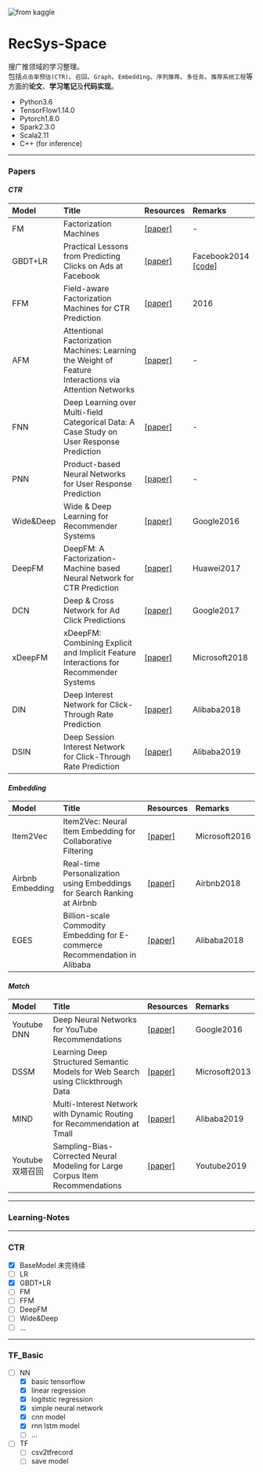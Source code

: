 ![from kaggle](halite-banner.gif)  

# **RecSys-Space**

搜广推领域的学习整理。  
包括`点击率预估(CTR)`、`召回`、`Graph`、`Embedding`、`序列推荐`、`多任务`、`推荐系统工程`等方面的**论文**、**学习笔记**及**代码实现**。
* Python3.6
* TensorFlow1.14.0
* Pytorch1.8.0
* Spark2.3.0
* Scala2.11
* C++ (for inference)

---
### Papers
#### *CTR*
| Model | Title | Resources | Remarks |
|:-------|:----------|:------------|:------|
|FM|Factorization Machines|[[paper]](https://cseweb.ucsd.edu/classes/fa17/cse291-b/reading/Rendle2010FM.pdf)|-|
|GBDT+LR |Practical Lessons from Predicting Clicks on Ads at Facebook|[[paper]](https://research.fb.com/publications/practical-lessons-from-predicting-clicks-on-ads-at-facebook/)|Facebook2014 [[code]](https://github.com/zspo/gbdt-xgboost-lr)|
|FFM|Field-aware Factorization Machines for CTR Prediction|[[paper]](https://dl.acm.org/doi/abs/10.1145/2959100.2959134)|2016|
|AFM|Attentional Factorization Machines: Learning the Weight of Feature Interactions via Attention Networks|[[paper]](https://arxiv.org/abs/1708.04617)|-|
|FNN|Deep Learning over Multi-field Categorical Data: A Case Study on User Response Prediction|[[paper]](https://arxiv.org/abs/1601.02376)|-|
|PNN|Product-based Neural Networks for User Response Prediction|[[paper]](https://arxiv.org/abs/1611.00144)|-|
|Wide&Deep|Wide & Deep Learning for Recommender Systems|[[paper]](https://arxiv.org/pdf/1606.07792.pdf)|Google2016|
|DeepFM|DeepFM: A Factorization-Machine based Neural Network for CTR Prediction|[[paper]](https://arxiv.org/abs/1703.04247)|Huawei2017|
|DCN|Deep & Cross Network for Ad Click Predictions|[[paper]](https://arxiv.org/abs/1708.05123)|Google2017|
|xDeepFM|xDeepFM: Combining Explicit and Implicit Feature Interactions for Recommender Systems|[[paper]](https://arxiv.org/abs/1803.05170)|Microsoft2018|
|DIN|Deep Interest Network for Click-Through Rate Prediction|[[paper]](https://arxiv.org/abs/1706.06978)|Alibaba2018|
|DSIN|Deep Session Interest Network for Click-Through Rate Prediction|[[paper]](https://arxiv.org/abs/1905.06482)|Alibaba2019|

#### *Embedding*
| Model | Title | Resources | Remarks |
|:-------|:----------|:------------|:------|
|Item2Vec|Item2Vec: Neural Item Embedding for Collaborative Filtering|[[paper]](https://arxiv.org/abs/1603.04259)|Microsoft2016|
|Airbnb Embedding|Real-time Personalization using Embeddings for Search Ranking at Airbnb|[[paper]](https://dl.acm.org/doi/abs/10.1145/3219819.3219885)|Airbnb2018|
|EGES|Billion-scale Commodity Embedding for E-commerce Recommendation in Alibaba|[[paper]](https://arxiv.org/abs/1803.02349)|Alibaba2018

#### *Match*
| Model | Title | Resources | Remarks |
|:-------|:----------|:------------|:------|
|Youtube DNN|Deep Neural Networks for YouTube Recommendations|[[paper]](https://research.google/pubs/pub45530/)|Google2016|
|DSSM|Learning Deep Structured Semantic Models for Web Search using Clickthrough Data|[[paper]](https://dl.acm.org/doi/abs/10.1145/2505515.2505665)|Microsoft2013|
|MIND|Multi-Interest Network with Dynamic Routing for Recommendation at Tmall|[[paper]](https://arxiv.org/abs/1904.08030)|Alibaba2019|
|Youtube 双塔召回|Sampling-Bias-Corrected Neural Modeling for Large Corpus Item Recommendations|[[paper]](https://dl.acm.org/doi/10.1145/3298689.3346996)|Youtube2019|

---
### Learning-Notes


---
### CTR
* [x] BaseModel 未完待续
* [ ] LR  
* [x] GBDT+LR  
* [ ] FM  
* [ ] FFM  
* [ ] DeepFM  
* [ ] Wide&Deep  
* [ ] ...

---
### TF_Basic
* [ ] NN
    * [x] basic tensorflow
    * [x] linear regression
    * [x] logitstic regression
    * [x] simple neural network
    * [x] cnn model
    * [x] rnn lstm model 
    * [ ] ...

* [ ] TF
    * [ ] csv2tfrecord
    * [ ] save model
